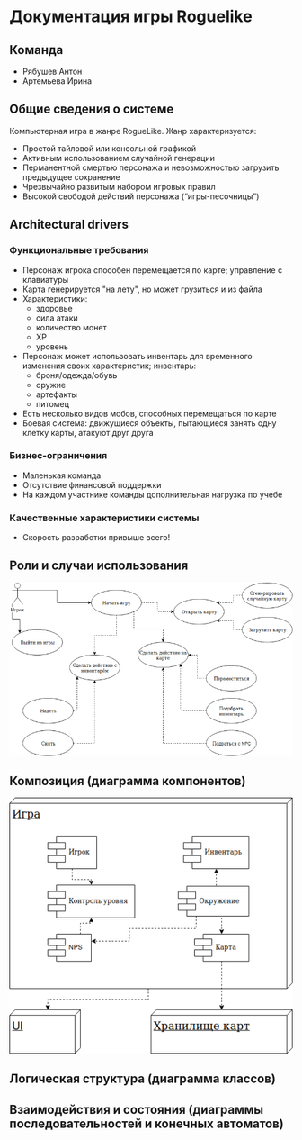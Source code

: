 # Документация игры Roguelike

## Команда
- Рябушев Антон
- Артемьева Ирина


## Общие сведения о системе
Компьютерная игра в жанре RogueLike.
Жанр характеризуется:
- Простой тайловой или консольной графикой
- Активным использованием случайной генерации
- Перманентной смертью персонажа и невозможностью загрузить предыдущее сохранение
- Чрезвычайно развитым набором игровых правил
- Высокой свободой действий персонажа (“игры-песочницы”)


## Architectural drivers

### Функциональные требования
- Персонаж игрока способен перемещается по карте; управление с клавиатуры
- Карта генерируется "на лету", но может грузиться и из файла
- Характеристики:
  - здоровье
  - сила атаки
  - количество монет
  - XP
  - уровень
- Персонаж может использовать инвентарь для временного изменения своих характеристик; инвентарь:
  - броня/одежда/обувь
  - оружие
  - артефакты
  - питомец
- Есть несколько видов мобов, способных перемещаться по карте
- Боевая система: движущиеся объекты, пытающиеся занять одну клетку карты, атакуют друг друга

### Бизнес-ограничения
- Маленькая команда
- Отсутствие финансовой поддержки
- На каждом участнике команды дополнительная нагрузка по учебе

### Качественные характеристики системы
- Скорость разработки привыше всего!


## Роли и случаи использования
![useCaseDiagram](docs/useCaseDiagram.png)


## Композиция (диаграмма компонентов)
![componentDiagram](docs/componentDiagram.png)


## Логическая структура (диаграмма классов)


## Взаимодействия и состояния (диаграммы последовательностей и конечных автоматов)
